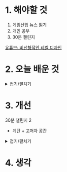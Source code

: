 
# 1. 해야할 것

1. 게임산업 뉴스 읽기 
2. 개인 공부
3. 30분 챌린지

[유튜브: 비선형적인 레벨 디자인](https://youtu.be/CTBor4rhnQs?si=k2PXA3rRcFqXKpdu)


# 2. 오늘 배운 것

<details>
<summary>접기/펼치기</summary>

## 비선형적인 레벨 디자인
### 순서
1. 비선형적인 레벨
2. 어떻게 만드는지
3. 이슈 해결방법

### 길과 벽
1. 길에서 벽을 만드는 방법
2. 플레이공간에서 벽을 만들어 길을 만드는 방법

### 비선형적인 레벨
- 미스.팩맨 레벨 특징
  - 너무 크거나 작지 않다
  - 이해하기 쉽다
  - 탈출구가 없다
  - 맵이 변화한다

 비선형적인 레벨의 장점?
 - 게임 플레이어 집중
 - 선택지가 많다
 - 맵을 잘알아야한다
 - 선택을 없앨수 있다
 - 더 현실적이다
 - 반복 플레이를 유도한다

### 어떻게 만드는가?
- 레이아웃과 심볼을 이용해 컨셉을 만들어 동작하게 하라

### 이슈 해결방법
- 너무 선형적 -> 공간을 더 열어라
- 하나의 답 -> 게임플레이가 재밌다고 믿
- 구조가 없다 -> 레이아웃, 심볼을 이용해라
- 역동적이지 않다 -> 플레이어 반응으로 균형을 만들어라
- 랜덤과 빈 것 같다 -> 더 많이 대화해라
- 게임플레이에 어울리지 않다 -> 디자인 팀과 이야기해라
- 게임 스타일에 어울리지 않다 -> 좀 더 선형적으로 만들어라



</details>




# 3. 개선

30분 챌린지 2
- 계단 + 고저차 공간

<details>
<summary>접기/펼치기</summary>



# 🎮 Blocktober 30일 체크리스트

## 🔹 Week 1: 기본 공간 감각 익히기 (Flow & Scale)
- [ ] 1일차: 좁은 복도 (긴장감과 시야 제한)  
- [ ] 2일차: 넓은 광장 (개방감, 시야 확보)  
- [ ] 3일차: 계단 + 고저차 공간 (시야 변화를 체험)  
- [ ] 4일차: 교차로 / 분기점 (플레이어 선택 유도)  
- [ ] 5일차: 복도 → 큰 방 → 복도 (기본 레벨 루프)  
- [ ] 6일차: 전투용 사각형 아레나 (엄폐물 배치 포함)  
- [ ] 7일차: 복습 – 지금까지 만든 블록아웃 연결하기  

---

## 🔹 Week 2: 플레이어 유도 & 탐험 (Landmark & Guidance)
- [ ] 8일차: 랜드마크가 보이는 시작 지점 (멀리 보이는 목표물)  
- [ ] 9일차: 빛으로 유도되는 좁은 복도  
- [ ] 10일차: 수직 이동 공간 (엘리베이터/사다리/낭떠러지)  
- [ ] 11일차: “한눈에 보이는 길 vs 숨겨진 길” 구조  
- [ ] 12일차: 루프 구조 (시작과 끝이 연결되는 맵)  
- [ ] 13일차: 시야 차단 → 돌면 놀라움이 있는 공간  
- [ ] 14일차: 복습 – 자연스럽게 목표 지점에 도달하는 블록아웃 제작  

---

## 🔹 Week 3: 전투 & 퍼즐 구조 (Challenge & Encounter)
- [ ] 15일차: 엄폐물 + 고저차 있는 전투 공간  
- [ ] 16일차: 좁은 다리 위 전투 (위험 + 긴장감)  
- [ ] 17일차: 플레이어를 분리시키는 구조 (협동 게임 상상)  
- [ ] 18일차: 잠긴 문 + 스위치 퍼즐 (간단한 조건 달기)  
- [ ] 19일차: 위험 구역(낭떠러지, 함정) + 안전 구역 대비  
- [ ] 20일차: 연속 전투 구간 (휴식 없이 몰아치는 구조)  
- [ ] 21일차: 복습 – 퍼즐 + 전투 혼합된 블록아웃  

---

## 🔹 Week 4: 내러티브 & 몰입 (Story & Atmosphere)
- [ ] 22일차: 시작 지점 = 안전한 허브 공간  
- [ ] 23일차: 폐허 도시 / 무너진 건물 느낌 블록아웃  
- [ ] 24일차: 긴장감 있는 복도 → 갑자기 확 트이는 공간 (심리 대비)  
- [ ] 25일차: 환경 스토리텔링 (구조물 배치로 상황 전달)  
- [ ] 26일차: 보스 전용 아레나 (입장 → 클라이맥스 → 탈출 루트)  
- [ ] 27일차: 탐험형 오픈존 (중앙에 랜드마크, 주변에 작은 이벤트 구역)  
- [ ] 28일차: 플레이어 귀환 루트 (시작 지점으로 돌아오게 설계)  
- [ ] 29일차: 최종 레벨 – 지금까지 배운 것 종합 블록아웃  
- [ ] 30일차: 회고 – 한 달 작업 정리, 노트/노션 기록  

---

## ✅ 팁

* 하루에 **완성도 100%** 필요 없음 → “아이디어 스케치” 수준 OK
* 제작 툴: Unreal Engine (Geometry Editing / BSP), Unity (ProBuilder) 추천
* 공유: 트위터(X), ArtStation, 노션 → #Blocktober 태그 붙이면 피드백 받을 확률 높음
* 가장 중요한 건 **반복** + **기록**입니다.


</details>



# 4. 생각



